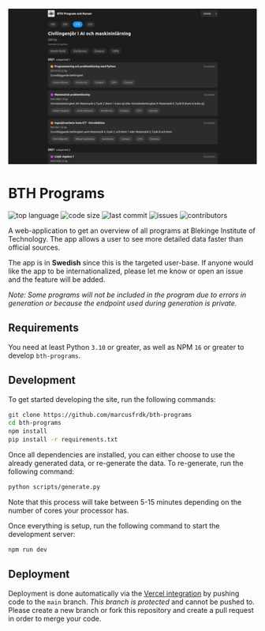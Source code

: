 ![Banner](./assets/banner.webp)

# BTH Programs

![top language](https://img.shields.io/github/languages/top/marcusfrdk/bth-programs)
![code size](https://img.shields.io/github/languages/code-size/marcusfrdk/bth-programs)
![last commit](https://img.shields.io/github/last-commit/marcusfrdk/bth-programs)
![issues](https://img.shields.io/github/issues/marcusfrdk/bth-programs)
![contributors](https://img.shields.io/github/contributors/marcusfrdk/bth-programs)

A web-application to get an overview of all programs at Blekinge Institute of Technology. The app allows a user to see more detailed data faster than official sources.

The app is in **Swedish** since this is the targeted user-base. If anyone would like the app to be internationalized, please let me know or open an issue and the feature will be added.

_Note: Some programs will not be included in the program due to errors in generation or because the endpoint used during generation is private._

## Requirements

You need at least Python `3.10` or greater, as well as NPM `16` or greater to develop `bth-programs`.

## Development

To get started developing the site, run the following commands:

```bash
git clone https://github.com/marcusfrdk/bth-programs
cd bth-programs
npm install
pip install -r requirements.txt
```

Once all dependencies are installed, you can either choose to use the already generated data, or re-generate the data. To re-generate, run the following command:

```bash
python scripts/generate.py
```

Note that this process will take between 5-15 minutes depending on the number of cores your processor has.

Once everything is setup, run the following command to start the development server:

```bash
npm run dev
```

## Deployment

Deployment is done automatically via the [Vercel integration](https://vercel.com) by pushing code to the `main` branch. _This branch is protected_ and cannot be pushed to. Please create a new branch or fork this repository and create a pull request in order to merge your code.

